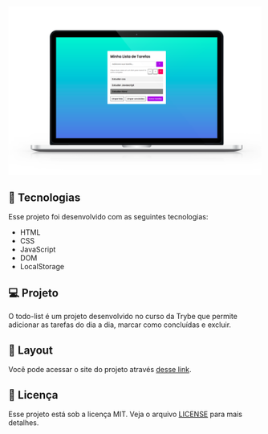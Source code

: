 <p align="center">
  <img alt="to.do" title="to.do" src="https://github.com/thiagodanobrega/todo-list/blob/master/mockup.png?raw=true" width="900px" />
</p>

## 🚀 Tecnologias

Esse projeto foi desenvolvido com as seguintes tecnologias:

- HTML
- CSS
- JavaScript
- DOM
- LocalStorage

## 💻 Projeto

O todo-list é um projeto desenvolvido no curso da Trybe que permite adicionar as tarefas do dia a dia, marcar como concluídas e excluir.

## 🔖 Layout

Você pode acessar o site do projeto através [desse link](https://thiagodanobrega.github.io/todo-list/). 

## 📄 Licença

Esse projeto está sob a licença MIT. Veja o arquivo [LICENSE](LICENSE) para mais detalhes.



